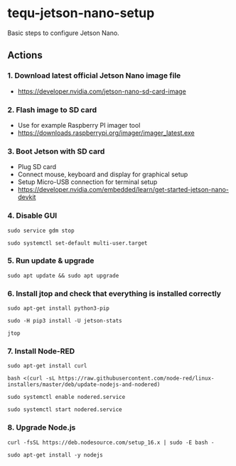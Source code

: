 # tequ-jetson-nano-setup
Basic steps to configure Jetson Nano.

## Actions

### 1. Download latest official Jetson Nano image file
- https://developer.nvidia.com/jetson-nano-sd-card-image

### 2. Flash image to SD card
- Use for example Raspberry PI imager tool
- https://downloads.raspberrypi.org/imager/imager_latest.exe

### 3. Boot Jetson with SD card
- Plug SD card
- Connect mouse, keyboard and display for graphical setup
- Setup Micro-USB connection for terminal setup
- https://developer.nvidia.com/embedded/learn/get-started-jetson-nano-devkit


### 4. Disable GUI

```
sudo service gdm stop
```

```
sudo systemctl set-default multi-user.target
```

### 5. Run update & upgrade

```
sudo apt update && sudo apt upgrade
```

### 6. Install jtop and check that everything is installed correctly

```
sudo apt-get install python3-pip
```

```
sudo -H pip3 install -U jetson-stats
```

```
jtop
```

### 7. Install Node-RED 

```
sudo apt-get install curl
```

```
bash <(curl -sL https://raw.githubusercontent.com/node-red/linux-installers/master/deb/update-nodejs-and-nodered)
```

```
sudo systemctl enable nodered.service
```

```
sudo systemctl start nodered.service
```

### 8. Upgrade Node.js 

```
curl -fsSL https://deb.nodesource.com/setup_16.x | sudo -E bash -
```

```
sudo apt-get install -y nodejs
```



